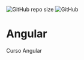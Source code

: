 ![GitHub repo size](https://img.shields.io/github/repo-size/glailson/Angular)
![GitHub](https://img.shields.io/github/license/glailson/Angular)
# Angular
Curso  Angular

